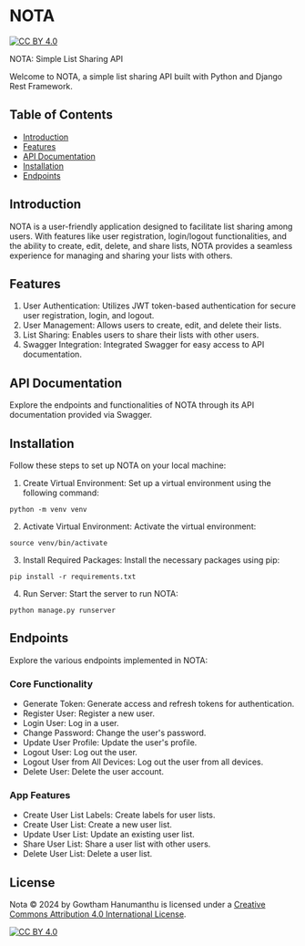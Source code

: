 # NOTA
[![CC BY 4.0][cc-by-shield]][cc-by]

NOTA: Simple List Sharing API

Welcome to NOTA, a simple list sharing API built with Python and Django Rest Framework.

## Table of Contents
- [Introduction](#introduction)
- [Features](#features)
- [API Documentation](#api-documentation)
- [Installation](#installation)
- [Endpoints](#endpoints)

## Introduction
NOTA is a user-friendly application designed to facilitate list sharing among users. With features like user registration, login/logout functionalities, and the ability to create, edit, delete, and share lists, NOTA provides a seamless experience for managing and sharing your lists with others.

## Features
1. User Authentication: Utilizes JWT token-based authentication for secure user registration, login, and logout.
2. User Management: Allows users to create, edit, and delete their lists.
3. List Sharing: Enables users to share their lists with other users.
4. Swagger Integration: Integrated Swagger for easy access to API documentation.

## API Documentation
Explore the endpoints and functionalities of NOTA through its API documentation provided via Swagger.

## Installation
Follow these steps to set up NOTA on your local machine:

1. Create Virtual Environment: Set up a virtual environment using the following command:
```
python -m venv venv
```
2. Activate Virtual Environment: Activate the virtual environment:
```
source venv/bin/activate
```
3. Install Required Packages: Install the necessary packages using pip:
```
pip install -r requirements.txt
```
4. Run Server: Start the server to run NOTA:
```
python manage.py runserver
```

## Endpoints
Explore the various endpoints implemented in NOTA:

### Core Functionality
- Generate Token: Generate access and refresh tokens for authentication.
- Register User: Register a new user.
- Login User: Log in a user.
- Change Password: Change the user's password.
- Update User Profile: Update the user's profile.
- Logout User: Log out the user.
- Logout User from All Devices: Log out the user from all devices.
- Delete User: Delete the user account.

### App Features
- Create User List Labels: Create labels for user lists.
- Create User List: Create a new user list.
- Update User List: Update an existing user list.
- Share User List: Share a user list with other users.
- Delete User List: Delete a user list.

## License


Nota © 2024 by Gowtham Hanumanthu is licensed under a
[Creative Commons Attribution 4.0 International License][cc-by].

[![CC BY 4.0][cc-by-image]][cc-by]

[cc-by]: http://creativecommons.org/licenses/by/4.0/
[cc-by-image]: https://i.creativecommons.org/l/by/4.0/88x31.png
[cc-by-shield]: https://img.shields.io/badge/License-CC%20BY%204.0-lightgrey.svg
